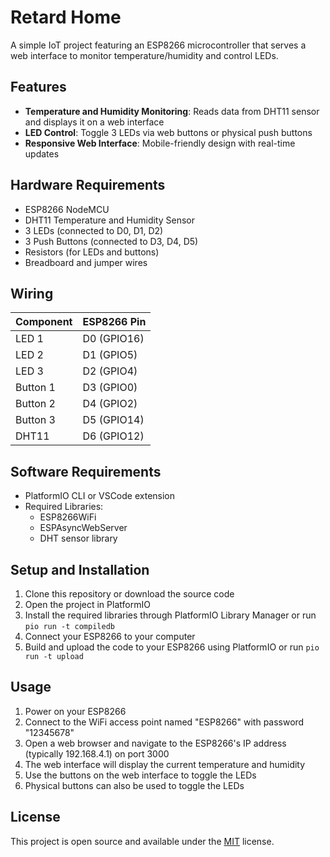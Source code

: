 # Retard Home

A simple IoT project featuring an ESP8266 microcontroller that serves a web interface to monitor temperature/humidity and control LEDs.

## Features

- **Temperature and Humidity Monitoring**: Reads data from DHT11 sensor and displays it on a web interface
- **LED Control**: Toggle 3 LEDs via web buttons or physical push buttons
- **Responsive Web Interface**: Mobile-friendly design with real-time updates

## Hardware Requirements

- ESP8266 NodeMCU
- DHT11 Temperature and Humidity Sensor
- 3 LEDs (connected to D0, D1, D2)
- 3 Push Buttons (connected to D3, D4, D5)
- Resistors (for LEDs and buttons)
- Breadboard and jumper wires

## Wiring

| Component | ESP8266 Pin |
|-----------|-------------|
| LED 1     | D0 (GPIO16) |
| LED 2     | D1 (GPIO5)  |
| LED 3     | D2 (GPIO4)  |
| Button 1  | D3 (GPIO0)  |
| Button 2  | D4 (GPIO2)  |
| Button 3  | D5 (GPIO14) |
| DHT11     | D6 (GPIO12) |

## Software Requirements

- PlatformIO CLI or VSCode extension
- Required Libraries:
  - ESP8266WiFi
  - ESPAsyncWebServer
  - DHT sensor library

## Setup and Installation

1. Clone this repository or download the source code
2. Open the project in PlatformIO
3. Install the required libraries through PlatformIO Library Manager or run `pio run -t compiledb`
4. Connect your ESP8266 to your computer
5. Build and upload the code to your ESP8266 using PlatformIO or run `pio run -t upload`

## Usage

1. Power on your ESP8266
2. Connect to the WiFi access point named "ESP8266" with password "12345678"
3. Open a web browser and navigate to the ESP8266's IP address (typically 192.168.4.1) on port 3000
4. The web interface will display the current temperature and humidity
5. Use the buttons on the web interface to toggle the LEDs
6. Physical buttons can also be used to toggle the LEDs

## License

This project is open source and available under the [MIT](./LICENSE) license.
